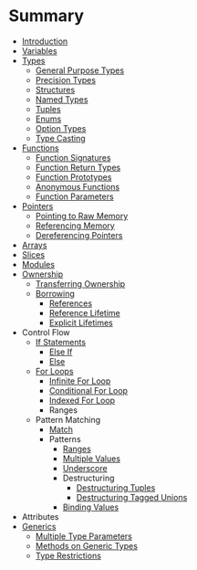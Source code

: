 # Summary

* [Introduction](README.md)
* [Variables](variables.md)
* [Types](types.md)
   * [General Purpose Types](general_purpose_types.md)
   * [Precision Types](precision_types.md)
   * [Structures](structures.md)
   * [Named Types](named_types.md)
   * [Tuples](tuples.md)
   * [Enums](enums.md)
   * [Option Types](option_types.md)
   * [Type Casting](type_casting.md)
* [Functions](functions.md)
   * [Function Signatures](function_signatures.md)
   * [Function Return Types](function_return_types.md)
   * [Function Prototypes](function_prototypes.md)
   * [Anonymous Functions](anonymous_functions.md)
   * [Function Parameters](function_parameters.md)
* [Pointers](pointers.md)
   * [Pointing to Raw Memory](pointing_to_raw_memory.md)
   * [Referencing Memory](referencing_memory.md)
   * [Dereferencing Pointers](dereferencing_pointers.md)
* [Arrays](arrays.md)
* [Slices](slices.md)
* [Modules](modules.md)
* [Ownership](ownership.md)
   * [Transferring Ownership](transferring_ownership.md)
   * [Borrowing](borrowing.md)
       * [References](references.md)
       * [Reference Lifetime](reference_lifetime.md)
       * [Explicit Lifetimes](explicit_lifetimes.md)
* Control Flow
   * [If Statements](if_statements.md)
       * [Else If](else_if.md)
       * [Else](else.md)
   * [For Loops](for_loops.md)
       * [Infinite For Loop](infinite_for_loop.md)
       * [Conditional For Loop](conditional_for_loop.md)
       * [Indexed For Loop](indexed_for_loop.md)
       * Ranges
   * Pattern Matching
       * [Match](match.md)
       * Patterns
           * [Ranges](ranges.md)
           * [Multiple Values](multiple_values.md)
           * [Underscore](underscore.md)
           * Destructuring
               * [Destructuring Tuples](destructuring_tuples.md)
               * [Destructuring Tagged Unions](destructuring_tagged_unions.md)
           * [Binding Values](binding_values.md)
* Attributes
* [Generics](generics.md)
   * [Multiple Type Parameters](multiple_type_parameters.md)
   * [Methods on Generic Types](methods_on_generic_types.md)
   * [Type Restrictions](type_restrictions.md)

